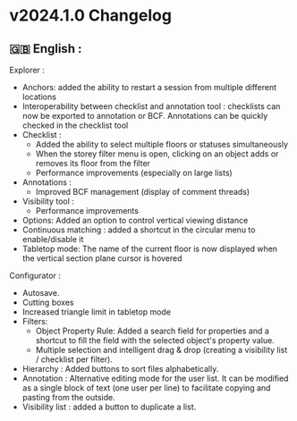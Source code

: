 # v2024.1.0 Changelog

## 🇬🇧 English :
Explorer :

- Anchors: added the ability to restart a session from multiple different locations
- Interoperability between checklist and annotation tool : checklists can now be exported to annotation or BCF. Annotations can be quickly checked in the checklist tool
- Checklist :
  * Added the ability to select multiple floors or statuses simultaneously
  * When the storey filter menu is open, clicking on an object adds or removes its floor from the filter
  * Performance improvements (especially on large lists)
- Annotations :
  * Improved BCF management (display of comment threads)
- Visibility tool :
  * Performance improvements
- Options: Added an option to control vertical viewing distance
- Continuous matching : added a shortcut in the circular menu to enable/disable it
- Tabletop mode: The name of the current floor is now displayed when the vertical section plane cursor is hovered

Configurator :
- Autosave.
- Cutting boxes
- Increased triangle limit in tabletop mode
- Filters:
  * Object Property Rule: Added a search field for properties and a shortcut to fill the field with the selected object's property value.
  * Multiple selection and intelligent drag & drop (creating a visibility list / checklist per filter).
- Hierarchy : Added buttons to sort files alphabetically.
- Annotation : Alternative editing mode for the user list. It can be modified as a single block of text (one user per line) to facilitate copying and pasting from the outside.
- Visibility list : added a button to duplicate a list.